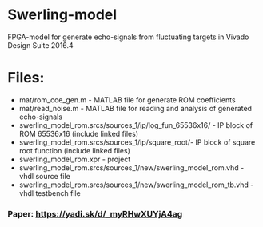 # Swerling-model
FPGA-model for generate echo-signals from fluctuating targets
in Vivado Design Suite 2016.4
# Files:
- mat/rom_coe_gen.m - MATLAB file for generate ROM coefficients
- mat/read_noise.m - MATLAB file for reading and analysis of generated echo-signals
- swerling_model_rom.srcs/sources_1/ip/log_fun_65536x16/ - IP block of ROM 65536x16 (include linked files)
- swerling_model_rom.srcs/sources_1/ip/square_root/- IP block of square root function (include linked files)
- swerling_model_rom.xpr - project
- swerling_model_rom.srcs/sources_1/new/swerling_model_rom.vhd - vhdl source file
- swerling_model_rom.srcs/sources_1/new/swerling_model_rom_tb.vhd - vhdl testbench file
### Paper: https://yadi.sk/d/_myRHwXUYjA4ag 
